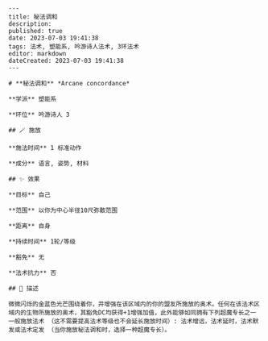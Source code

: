 
    ---
    title: 秘法调和
    description: 
    published: true
    date: 2023-07-03 19:41:38
    tags: 法术, 塑能系, 吟游诗人法术, 3环法术
    editor: markdown
    dateCreated: 2023-07-03 19:41:38
    ---

    # **秘法调和** *Arcane concordance*

    **学派** 塑能系 

    **环位** 吟游诗人 3

    ## 🪄 施放

    **施法时间** 1 标准动作

    **成分** 语言, 姿势, 材料

    ## ✨ 效果 

    **目标** 自己 

    **范围** 以你为中心半径10尺弥散范围

    **距离** 自身  

    **持续时间** 1轮/等级 

    **豁免** 无

    **法术抗力** 否

    ## 📖 描述

    微微闪烁的金蓝色光芒围绕着你，并增强在该区域内的你的盟友所施放的奥术。任何在该法术区域内的生物所施放的奥术，其豁免DC均获得+1增强加值，此外能够如同拥有下列超魔专长之一一般施放法术 （这不需要提高法术等级也不会延长施放时间）: 法术增远，法术延时，法术默发或法术定发 （当你施放秘法调和时，选择一种超魔专长）。
    